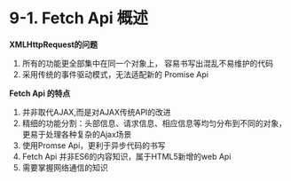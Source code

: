 # 9-1. Fetch Api 概述

**XMLHttpRequest的问题**

1. 所有的功能更全部集中在同一个对象上， 容易书写出混乱不易维护的代码
2. 采用传统的事件驱动模式，无法适配新的 Promise Api

**Fetch Api 的特点**
1. 并非取代AJAX,而是对AJAX传统API的改进
2. 精细的功能分割：头部信息、请求信息、相应信息等均匀分布到不同的对象，更易于处理各种复杂的Ajax场景
3. 使用Promse Api，更利于异步代码的书写
4. Fetch Api 并非ES6的内容知识，属于HTML5新增的web Api
5. 需要掌握网络通信的知识